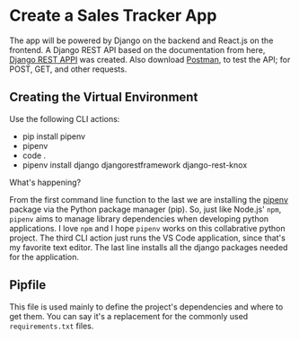 # Create a Sales Tracker App

The app will be powered by Django on the backend and React.js on the frontend. A Django REST API based on the documentation from here, [Django REST APPI](https://www.django-rest-framework.org/) was created. Also download [Postman](https://www.getpostman.com/), to test the API; for POST, GET, and other requests. 

 ## Creating the Virtual Environment

 Use the following CLI actions:
 * pip install pipenv
 * pipenv
 * code .
 * pipenv install django djangorestframework django-rest-knox

 What's happening?

 From the first command line function to the last we are installing the [pipenv](https://packaging.python.org/tutorials/managing-dependencies/) package via the Python package manager (pip). So, just like Node.js' `npm`, `pipenv` aims to manage library dependencies when developing python applications. I love `npm` and I hope `pipenv` works on this collabrative python project. The third CLI action just runs the VS Code application, since that's my favorite text editor. The last line installs all the django packages needed for the application.

 ## Pipfile

 This file is used mainly to define the project's dependencies and where to get them. You can say it's a replacement for the commonly used `requirements.txt` files.